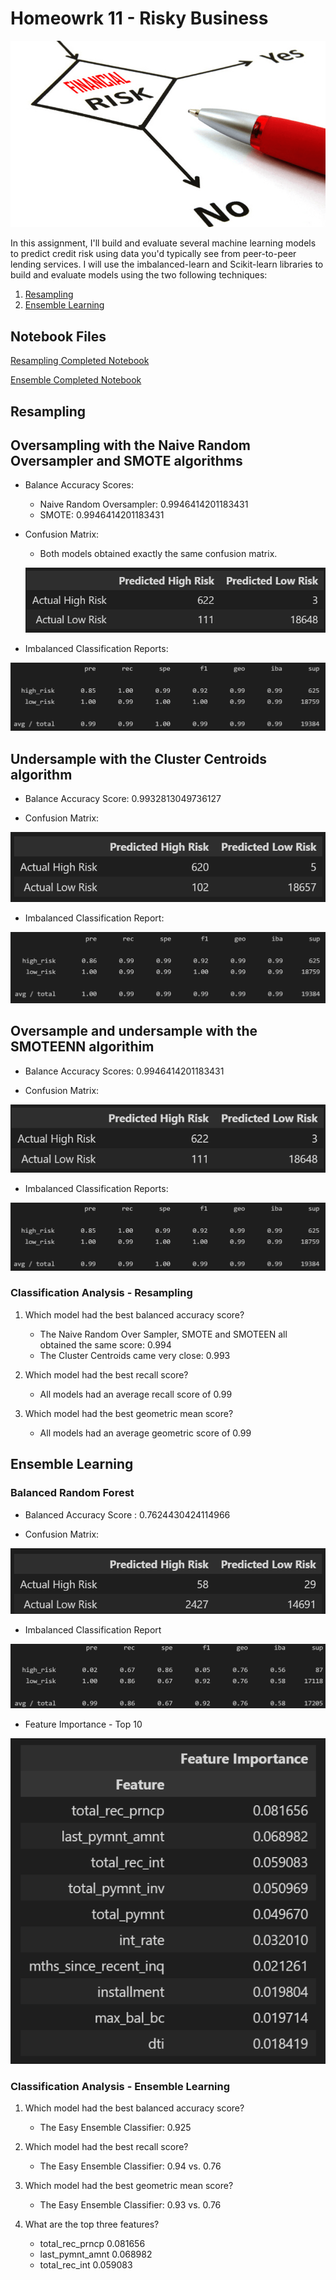 # Homeowrk 11 - Risky Business

![Risk](Images/Financial-Risk-Management.png)

In this assignment, I'll build and evaluate several machine learning models to predict credit risk using data you'd typically see from peer-to-peer lending services. I will use the imbalanced-learn and Scikit-learn libraries to build and evaluate models using the two following techniques:

1. [Resampling](#Resampling)
2. [Ensemble Learning](#Ensemble-Learning)


## Notebook Files

[Resampling Completed Notebook](credit_risk_resampling.ipynb)

[Ensemble Completed Notebook](credit_risk_ensemble.ipynb)


## Resampling 

## Oversampling with the Naive Random Oversampler and SMOTE algorithms

* Balance Accuracy Scores:
    * Naive Random Oversampler: 0.9946414201183431
    * SMOTE: 0.9946414201183431

* Confusion Matrix:
    * Both models obtained exactly the same confusion matrix.
    
    ![resample_matrix1](Images/naive_smote_cm.png)

* Imbalanced Classification Reports:

![report](Images/naive_smote_report.png)

## Undersample with the Cluster Centroids algorithm

* Balance Accuracy Score: 0.9932813049736127

* Confusion Matrix:

![resample_matrix2](Images/centroids_cm.png)

* Imbalanced Classification Report:

![report](Images/centroids_report.png)

## Oversample and undersample with the SMOTEENN algorithim

* Balance Accuracy Scores: 0.9946414201183431

* Confusion Matrix:

![resample_matrix1](Images/smoteenn_cm.png)

* Imbalanced Classification Reports:

![report](Images/smoteenn_report.png)


### Classification Analysis - Resampling

1. Which model had the best balanced accuracy score?

   * The Naive Random Over Sampler, SMOTE and SMOTEEN all obtained the same score: 0.994
   * The Cluster Centroids came very close: 0.993

2. Which model had the best recall score?

    * All models had an average recall score of 0.99

3. Which model had the best geometric mean score?

    * All models had an average geometric score of 0.99


## Ensemble Learning

### Balanced Random Forest

* Balanced Accuracy Score : 0.7624430424114966

* Confusion Matrix:

![score-forest](Images/acc_score_random_forest.png)

* Imbalanced Classification Report

![report](Images/report_random_forest.png)

* Feature Importance - Top 10

![feature-importance](Images/feature_importance.png)


### Classification Analysis - Ensemble Learning

1. Which model had the best balanced accuracy score?

    * The Easy Ensemble Classifier: 0.925


2. Which model had the best recall score?

    * The Easy Ensemble Classifier: 0.94 vs. 0.76


3. Which model had the best geometric mean score?

    * The Easy Ensemble Classifier: 0.93 vs. 0.76


4. What are the top three features?

    *  total_rec_prncp	0.081656 <br>
    * last_pymnt_amnt	0.068982 <br>
    * total_rec_int	0.059083
